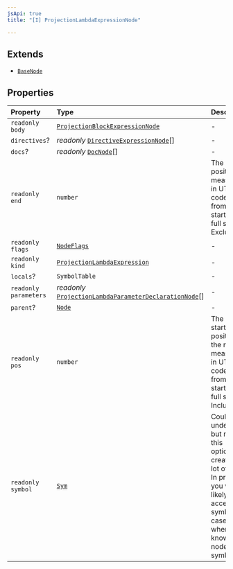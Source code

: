 ```yaml
---
jsApi: true
title: "[I] ProjectionLambdaExpressionNode"

---
```

## Extends

- [`BaseNode`](Interface.BaseNode.md)

## Properties

| Property | Type | Description |
| :------ | :------ | :------ |
| `readonly` `body` | [`ProjectionBlockExpressionNode`](Interface.ProjectionBlockExpressionNode.md) | - |
| `directives`? | *readonly* [`DirectiveExpressionNode`](Interface.DirectiveExpressionNode.md)[] | - |
| `docs`? | *readonly* [`DocNode`](Interface.DocNode.md)[] | - |
| `readonly` `end` | `number` | The ending position measured in UTF-16 code units from the start of the<br />full string. Exclusive. |
| `readonly` `flags` | [`NodeFlags`](Enumeration.NodeFlags.md) | - |
| `readonly` `kind` | [`ProjectionLambdaExpression`](Enumeration.SyntaxKind.md#projectionlambdaexpression) | - |
| `locals`? | `SymbolTable` | - |
| `readonly` `parameters` | *readonly* [`ProjectionLambdaParameterDeclarationNode`](Interface.ProjectionLambdaParameterDeclarationNode.md)[] | - |
| `parent`? | [`Node`](Type.Node.md) | - |
| `readonly` `pos` | `number` | The starting position of the ranger measured in UTF-16 code units from the<br />start of the full string. Inclusive. |
| `readonly` `symbol` | [`Sym`](Interface.Sym.md) | Could be undefined but making this optional creates a lot of noise. In practice,<br />you will likely only access symbol in cases where you know the node has a symbol. |
